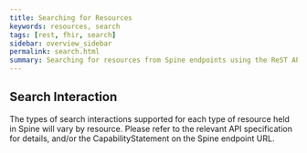 ```yaml
---
title: Searching for Resources
keywords: resources, search
tags: [rest, fhir, search]
sidebar: overview_sidebar
permalink: search.html
summary: Searching for resources from Spine endpoints using the ReST API
---
```


## Search Interaction ##

The types of search interactions supported for each type of resource held in Spine will vary by resource. Please refer to the relevant API specification for details, and/or the CapabilityStatement on the Spine endpoint URL.

